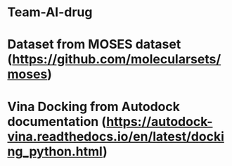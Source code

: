 # Team-AI-drug


# Dataset from MOSES dataset (https://github.com/molecularsets/moses)

# Vina Docking from Autodock documentation (https://autodock-vina.readthedocs.io/en/latest/docking_python.html)
